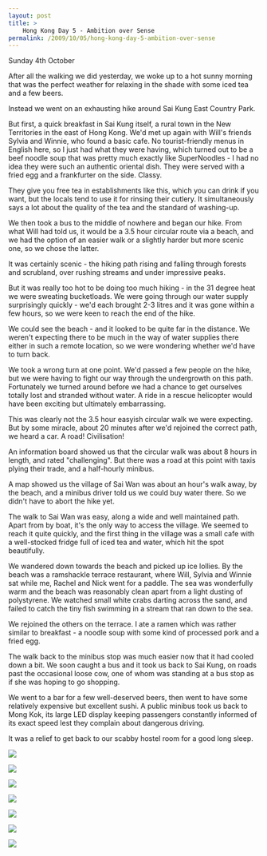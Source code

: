 ```yaml
---
layout: post
title: >
    Hong Kong Day 5 - Ambition over Sense
permalink: /2009/10/05/hong-kong-day-5-ambition-over-sense
---
```

Sunday 4th October

After all the walking we did yesterday, we woke up to a hot sunny morning that was the perfect weather for relaxing in the shade with some iced tea and a few beers.

Instead we went on an exhausting hike around Sai Kung East Country Park.

But first, a quick breakfast in Sai Kung itself, a rural town in the New Territories in the east of Hong Kong. We'd met up again with Will's friends Sylvia and Winnie, who found a basic cafe. No tourist-friendly menus in English here, so I just had what they were having, which turned out to be a beef noodle soup that was pretty much exactly like SuperNoodles - I had no idea they were such an authentic oriental dish. They were served with a fried egg and a frankfurter on the side. Classy.

They give you free tea in establishments like this, which you can drink if you want, but the locals tend to use it for rinsing their cutlery. It simultaneously says a lot about the quality of the tea and the standard of washing-up.

We then took a bus to the middle of nowhere and began our hike. From what Will had told us, it would be a 3.5 hour circular route via a beach, and we had the option of an easier walk or a slightly harder but more scenic one, so we chose the latter.

It was certainly scenic - the hiking path rising and falling through forests and scrubland, over rushing streams and under impressive peaks.

But it was really too hot to be doing too much hiking - in the 31 degree heat we were sweating bucketloads. We were going through our water supply surprisingly quickly - we'd each brought 2-3 litres and it was gone within a few hours, so we were keen to reach the end of the hike.

We could see the beach - and it looked to be quite far in the distance. We weren't expecting there to be much in the way of water supplies there either in such a remote location, so we were wondering whether we'd have to turn back.

We took a wrong turn at one point. We'd passed a few people on the hike, but we were having to fight our way through the undergrowth on this path. Fortunately we turned around before we had a chance to get ourselves totally lost and stranded without water. A ride in a rescue helicopter would have been exciting but ultimately embarrassing.

This was clearly not the 3.5 hour easyish circular walk we were expecting. But by some miracle, about 20 minutes after we'd rejoined the correct path, we heard a car. A road! Civilisation!

An information board showed us that the circular walk was about 8 hours in length, and rated "challenging". But there was a road at this point with taxis plying their trade, and a half-hourly minibus.

A map showed us the village of Sai Wan was about an hour's walk away, by the beach, and a minibus driver told us we could buy water there. So we didn't have to abort the hike yet.

The walk to Sai Wan was easy, along a wide and well maintained path. Apart from by boat, it's the only way to access the village. We seemed to reach it quite quickly, and the first thing in the village was a small cafe with a well-stocked fridge full of iced tea and water, which hit the spot beautifully.

We wandered down towards the beach and picked up ice lollies. By the beach was a ramshackle terrace restaurant, where Will, Sylvia and Winnie sat while me, Rachel and Nick went for a paddle. The sea was wonderfully warm and the beach was reasonably clean apart from a light dusting of polystyrene. We watched small white crabs darting across the sand, and failed to catch the tiny fish swimming in a stream that ran down to the sea.

We rejoined the others on the terrace. I ate a ramen which was rather similar to breakfast - a noodle soup with some kind of processed pork and a fried egg.

The walk back to the minibus stop was much easier now that it had cooled down a bit. We soon caught a bus and it took us back to Sai Kung, on roads past the occasional loose cow, one of whom was standing at a bus stop as if she was hoping to go shopping.

We went to a bar for a few well-deserved beers, then went to have some relatively expensive but excellent sushi. A public minibus took us back to Mong Kok, its large LED display keeping passengers constantly informed of its exact speed lest they complain about dangerous driving.

It was a relief to get back to our scabby hostel room for a good long sleep.

![](/images/2009/IMG_0329.JPG)

![](/images/2009/IMG_0330.JPG)

![](/images/2009/IMG_0331.JPG)

![](/images/2009/IMG_0334.JPG)

![](/images/2009/IMG_0335.JPG)

![](/images/2009/IMG_0336.PNG)

![](/images/2009/IMG_0337.PNG)
